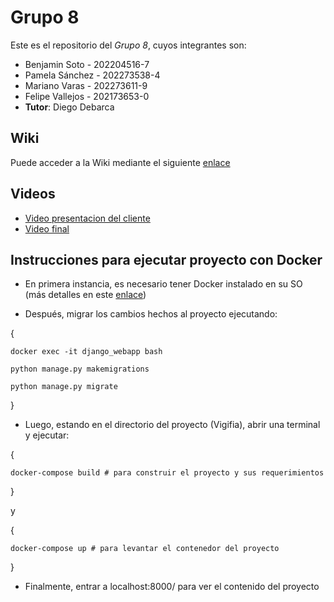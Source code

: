 # Grupo 8

Este es el repositorio del *Grupo 8*, cuyos integrantes son:
* Benjamin Soto   - 202204516-7
* Pamela Sánchez  - 202273538-4
* Mariano Varas   - 202273611-9
* Felipe Vallejos - 202173653-0
* **Tutor**: Diego Debarca 

## Wiki
Puede acceder a la Wiki mediante el siguiente [enlace](https://gitlab.com/analisis-y-dise-o-de-software/Vigifia/-/wikis/home)

## Videos

* [Video presentacion del cliente](https://www.youtube.com/watch?v=abJau21SDIk)
* [Video final]()

## Instrucciones para ejecutar proyecto con Docker

* En primera instancia, es necesario tener Docker instalado en su SO (más detalles en este [enlace](https://docs.docker.com/engine/install/))


* Después, migrar los cambios hechos al proyecto ejecutando:

{

    docker exec -it django_webapp bash

    python manage.py makemigrations

    python manage.py migrate

}

* Luego, estando en el directorio del proyecto (Vigifia), abrir una terminal y ejecutar:

{

    docker-compose build # para construir el proyecto y sus requerimientos

}

y

{

    docker-compose up # para levantar el contenedor del proyecto
    
}

* Finalmente, entrar a localhost:8000/ para ver el contenido del proyecto

